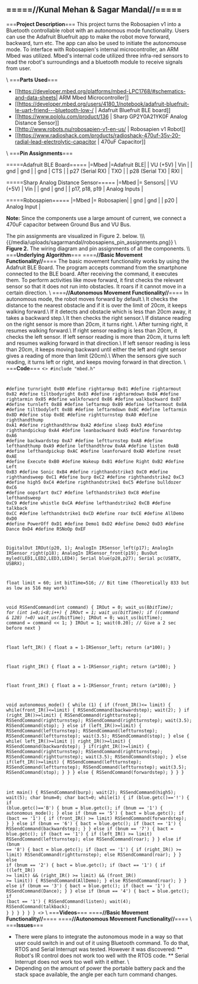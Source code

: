 =====//Kunal Mehan & Sagar Mandal//=====
----
===**Project Description**===
This project turns the Robosapien v1 into a Bluetooth controllable robot with an
autonomous mode functionality. Users can use the Adafruit Bluefruit app to make
the robot move forward, backward, turn etc. The app can also be used to initiate
the autonomouse mode. To interface with Robosapien's internal microcontroller,
an ARM Mbed was utilized. Mbed's internal code utilized three infra-red sensors
to read the robot's surroundings and a bluetooth module to receive signals from
user.

\\
===**Parts Used**===
* [[https://developer.mbed.org/platforms/mbed-LPC1768/#schematics-and-data-sheets|
 ARM Mbed Microcontroller]]
* [[https://developer.mbed.org/users/4180_1/notebook/adafruit-bluefruit-le-uart-friend---bluetooth-low-/ | Adafruit Bluefruit BLE board]]
* [[https://www.pololu.com/product/136 | Sharp GP2Y0A21YK0F Analog Distance Sensor]]
* [[http://www.robots.nu/robosapien-v1-en-us/ | Robosapien v1 Robot]]
* [[https://www.radioshack.com/products/radioshack-470uf-35v-20-radial-lead-electrolytic-capacitor | 470uF Capacitor]]

\\
===**Pin Assignments**===

=====Adafruit BLE Board=====
|=Mbed |=Adafruit BLE|
| VU (+5V) | Vin |
| gnd | gnd |
| gnd | CTS |
| p27 (Serial RX) | TXO |
| p28 (Serial TX) | RXI |

=====Sharp Analog Distance Sensor=====
|=Mbed |= Sensors|
| VU (+5V) | Vin |
| gnd | gnd |
| p17, p18, p19 | Analog Inputs |

=====Robosapien=====
|=Mbed |= Robosapien|
| gnd | gnd |
| p20 | Analog Input |

**Note:** Since the components use a large amount of current, we connect
a 470uF capacitor between Ground Bus and VU Bus.

The pin assignments are visualized in Figure 2. below.
\\\\\\
{{/media/uploads/sagarmandal/robosapiens_pin_assignments.png}}
\\
**Figure 2.** The wiring diagram and pin assignments of all the components.
\\\\
===**Underlying Algorithm**===
====**//Basic Movement Functionality//**====
The basic movement functionality works by using the Adafruit BLE Board. The program
accepts command from the smartphone connected to the BLE board. After receiving the
command, it executes them. To perform activities like move forward, it first
checks the relevant sensor so that it does not run into obstacles. It roars if
it cannot move in a certain direction.
\\
====**//Autonomous Movement Functionality//**====
In autonomous mode, the robot moves forward by default.\\
It checks the distance to the nearest obstacle and if it is over the limit of
20cm, it keeps walking forward.\\
If it detects and obstacle which is less than 20cm away, it takes a backward step.\\
It then checks the right sensor.\\
If distance reading on the right sensor is more than
20cm, it turns right. \\
After turning right, it resumes walking forward.\\
If right sensor reading is less than 20cm, it checks the left sensor.
If left sensor reading is more than 20cm, it turns left and resumes walking
forward in that direction.\\
If left sensor reading is less than 20cm, it keeps moving backward until either
the left and right sensor gives a reading of more than limit (20cm).\\
When the sensors give such reading, it turns left or right, and keeps moving forward
in that direction.
\\
===**Code**===
<<code main.cpp>>
#include "mbed.h"

#define  turnright              0x80
#define  rightarmup             0x81
#define  rightarmout            0x82
#define  tiltbodyright          0x83
#define  rightarmdown           0x84
#define  rightarmin             0x85
#define  walkforward            0x86
#define  walkbackward           0x87
#define  turnleft               0x88
#define  leftarmup              0x89
#define  leftarmout             0x8A
#define  tiltbodyleft           0x8B
#define  leftarmdown            0x8C
#define  leftarmin              0x8D
#define  stop                   0x8E
#define  rightturnstep          0xA0
#define  righthandthump         0xA1
#define  righthandthrow         0xA2
#define  sleep                  0xA3
#define  righthandpickup        0xA4
#define  leanbackward           0xA5
#define  forwardstep            0xA6
#define  backwardstep           0xA7
#define  leftturnstep           0xA8
#define  lefthandthump          0xA9
#define  lefthandthrow          0xAA
#define  listen                 0xAB
#define  lefthandpickup         0xAC
#define  leanforward            0xAD
#define  reset                  0xAE
#define  Execute                0xB0
#define  Wakeup                 0xB1
#define  Right                  0xB2
#define  Left                   0xB3
#define  Sonic                  0xB4
#define  righthandstrike3       0xC0
#define  righthandsweep         0xC1
#define  burp                   0xC2
#define  righthandstrike2       0xC3
#define  high5                  0xC4
#define  righthandstrike1       0xC5
#define  bulldozer              0xC6
#define  oopsfart               0xC7
#define  lefthandstrike3        0xC8
#define  lefthandsweep          0xC9
#define  whistle                0xCA
#define  lefthandstrike2        0xCB
#define  talkback               0xCC
#define  lefthandstrike1        0xCD
#define  roar                   0xCE
#define  AllDemo                0xD0
#define  PowerOff               0xD1
#define  Demo1                  0xD2
#define  Demo2                  0xD3
#define  Dance                  0xD4
#define  RSNoOp                 0xEF

DigitalOut IROut(p20, 1);
AnalogIn IRSensor_left(p17);
AnalogIn IRSensor_right(p18);
AnalogIn IRSensor_front(p19);
BusOut myled(LED1,LED2,LED3,LED4);
Serial blue(p28,p27);
Serial pc(USBTX, USBRX);

float limit = 60;
int bitTime=516;       // Bit time (Theoretically 833 but as low as 516 may work)

void RSSendCommand(int command)
{
    IROut = 0;
    wait_us(8*bitTime);
    for (int i=0;i<8;i++) {
        IROut = 1;
        wait_us(bitTime);
        if ((command & 128) !=0) wait_us(3*bitTime);
        IROut = 0;
        wait_us(bitTime);
        command = command << 1;
    }
    IROut = 1;
    wait(0.20); // Give a 2 sec before next
}

float left_IR()
{
    float a = 1-IRSensor_left;
    return (a*100);
}

float right_IR()
{
    float a = 1-IRSensor_right;
    return (a*100);
}

float front_IR()
{
    float a = 1-IRSensor_front;
    return (a*100);
}

void autonomous_mode()
{
    while (1)
    {
        if (front_IR()<= limit)
        {
            while(front_IR()<=limit)
            {
                RSSendCommand(backwardstep);
                wait(2);
            }
            if (right_IR()>=limit)
            {
                RSSendCommand(rightturnstep);
                RSSendCommand(rightturnstep);
                RSSendCommand(rightturnstep);
                wait(3.5);
                RSSendCommand(stop);
            }
            else if (left_IR()>=limit)
            {
                RSSendCommand(leftturnstep);
                RSSendCommand(leftturnstep);
                RSSendCommand(leftturnstep);
                wait(3.5);
                RSSendCommand(stop);
            }
            else
            {
                while( left_IR()>=limit || right_IR()>=limit)
                {
                    RSSendCommand(backwardstep);
                }
                if(right_IR()>=limit)
                {
                    RSSendCommand(rightturnstep);
                    RSSendCommand(rightturnstep);
                    RSSendCommand(rightturnstep);
                    wait(3.5);
                    RSSendCommand(stop);
                }
                else if(left_IR()>=limit)
                {
                    RSSendCommand(leftturnstep);
                    RSSendCommand(leftturnstep);
                    RSSendCommand(leftturnstep);
                    wait(3.5);
                    RSSendCommand(stop);
                }
            }
        }
        else
        {
            RSSendCommand(forwardstep);
        }
    }
}

int main()
{
    RSSendCommand(burp);
    wait(2);
    RSSendCommand(high5);
    wait(5);
    char bnum=0;
    char bact=0;
    while(1)
    {
        if (blue.getc()=='!')
        {
            if (blue.getc()=='B')
            {
                bnum = blue.getc();
                if (bnum == '1')
                {
                    autonomous_mode();
                }
                else if (bnum == '5')
                {
                    bact = blue.getc();
                    if (bact == '1')
                    {
                        if (front_IR() >= limit)
                            RSSendCommand(forwardstep);
                    }
                }
                else if (bnum == '6')
                {
                    bact = blue.getc();
                    if (bact == '1')
                    {
                        RSSendCommand(backwardstep);
                    }
                }
                else if (bnum == '7')
                {
                    bact = blue.getc();
                    if (bact == '1')
                    {
                        if (left_IR() >= limit)
                            RSSendCommand(leftturnstep);
                        else
                            RSSendCommand(roar);
                    }
                }
                else if (bnum == '8')
                {
                    bact = blue.getc();
                    if (bact == '1')
                    {
                        if (right_IR() >= limit)
                            RSSendCommand(rightturnstep);
                        else
                            RSSendCommand(roar);
                    }
                }
                else if (bnum == '2')
                {
                    bact = blue.getc();
                    if (bact == '1')
                    {
                        if ((left_IR() >= limit) &&
                            (right_IR() >= limit) && (front_IR() >= limit))
                        {
                            RSSendCommand(AllDemo);
                        } else
                            RSSendCommand(roar);
                    }
                }
                else if (bnum == '3')
                {
                    bact = blue.getc();
                    if (bact == '1')
                    {
                        RSSendCommand(Dance);
                    }
                }
                else if (bnum == '4')
                {
                    bact = blue.getc();
                    if (bact == '1')
                    {
                        RSSendCommand(listen);
                        wait(4);
                        RSSendCommand(talkback);
                    }
                }
            }
        }
    }
}
<</code>>
\\
===**Videos**===
====**//Basic Movement Functionality//**====
====**//Autonomous Movement Functionality//**====
\\
===**Issues**===
* There were plans to integrate the autonomous mode in a way so that user could
switch in and out of it using Bluetooth command. To do that, RTOS and Serial
Interrupt was tested. However it was discovered:
** Robot's IR control does not work too well with the RTOS code.
** Serial Interrupt does not work too well with it either.
\\
* Depending on the amount of power the portable battery pack and the stack space
available, the angle per each turn command changes.
